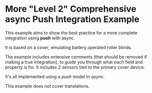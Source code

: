 # More "Level 2" Comprehensive async Push Integration Example

This example aims to show the best practice for a more complete integration using **push** with async.

It is based on a _cover_, emulating battery operated roller blinds.

The example includes extensive comments (that should be removed if making a true integration), to guide you through what each field and property is for. It includes 2 sensors tied to the primary cover device.

It's all implemented using a _push_ model in _async_.

This example does not cover translations.
